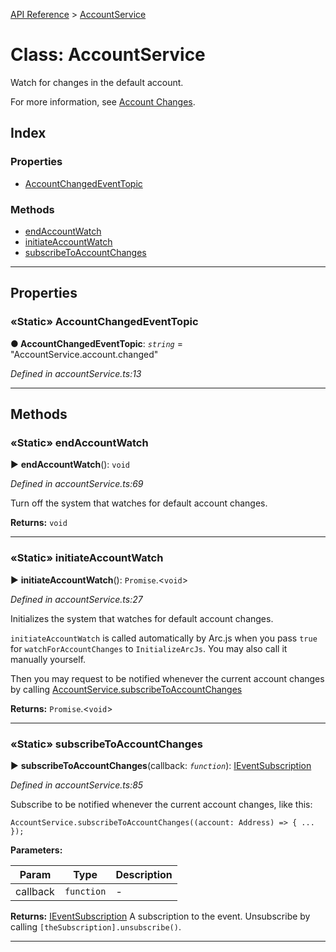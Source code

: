 [API Reference](../README.md) > [AccountService](../classes/AccountService.md)



# Class: AccountService


Watch for changes in the default account.

For more information, see [Account Changes](Configuration#accountchanges).

## Index

### Properties

* [AccountChangedEventTopic](AccountService.md#AccountChangedEventTopic)


### Methods

* [endAccountWatch](AccountService.md#endAccountWatch)
* [initiateAccountWatch](AccountService.md#initiateAccountWatch)
* [subscribeToAccountChanges](AccountService.md#subscribeToAccountChanges)



---
## Properties
<a id="AccountChangedEventTopic"></a>

### «Static» AccountChangedEventTopic

**●  AccountChangedEventTopic**:  *`string`*  = "AccountService.account.changed"

*Defined in accountService.ts:13*





___


## Methods
<a id="endAccountWatch"></a>

### «Static» endAccountWatch

► **endAccountWatch**(): `void`



*Defined in accountService.ts:69*



Turn off the system that watches for default account changes.




**Returns:** `void`





___

<a id="initiateAccountWatch"></a>

### «Static» initiateAccountWatch

► **initiateAccountWatch**(): `Promise`.<`void`>



*Defined in accountService.ts:27*



Initializes the system that watches for default account changes.

`initiateAccountWatch` is called automatically by Arc.js when you pass `true` for `watchForAccountChanges` to `InitializeArcJs`. You may also call it manually yourself.

Then you may request to be notified whenever the current account changes by calling [AccountService.subscribeToAccountChanges](/api/classes/AccountService#subscribeToAccountChanges)




**Returns:** `Promise`.<`void`>





___

<a id="subscribeToAccountChanges"></a>

### «Static» subscribeToAccountChanges

► **subscribeToAccountChanges**(callback: *`function`*): [IEventSubscription](../interfaces/IEventSubscription.md)



*Defined in accountService.ts:85*



Subscribe to be notified whenever the current account changes, like this:

    AccountService.subscribeToAccountChanges((account: Address) => { ... });


**Parameters:**

| Param | Type | Description |
| ------ | ------ | ------ |
| callback | `function`   |  - |





**Returns:** [IEventSubscription](../interfaces/IEventSubscription.md)
A subscription to the event.  Unsubscribe by calling `[theSubscription].unsubscribe()`.






___


